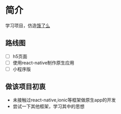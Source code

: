 # 简介
学习项目，仿造[饿了么](https://h5.ele.me/)
## 路线图
- [ ] h5页面
- [ ] 使用react-native制作原生应用
- [ ] 小程序版

## 做该项目初衷
- 未接触过react-native,ionic等框架做原生app的开发
- 尝试一下其他框架，学习其中的思想

<!-- ## 自适应布局
px2vw
国外没找到移动端自适应方案
## 技术选型
一开始选择的是angular
为何放弃angular：
react文章更专业，但对国人不友好， -->